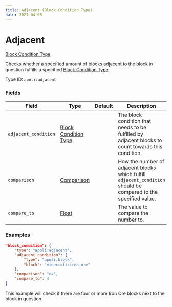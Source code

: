 ```yaml
---
title: Adjacent (Block Condition Type)
date: 2021-04-05
---
```


# Adjacent

[Block Condition Type](../block_condition_types.md)

Checks whether a specified amount of blocks adjacent to the block in question fulfills a specified [Block Condition Type](../block_condition_types.md).

Type ID: `apoli:adjacent`

### Fields

| Field                | Type                                                | Default | Description                                                                                                     |
| -------------------- | --------------------------------------------------- | ------- | --------------------------------------------------------------------------------------------------------------- |
| `adjacent_condition` | [Block Condition Type](../block_condition_types.md) |         | The block condition that needs to be fulfilled by adjacent blocks to count towards this condition.              |
| `comparison`         | [Comparison](../data_types/comparison.md)           |         | How the number of adjacent blocks which fulfill `adjacent_condition` should be compared to the specified value. |
| `compare_to`         | [Float](../data_types/float.md)                     |         | The value to compare the number to.                                                                             |

### Examples

```json
"block_condition": {
    "type": "apoli:adjacent",
    "adjacent_condition": {
        "type": "apoli:block",
        "block": "minecraft:iron_ore"
    },
    "comparison": ">=",
    "compare_to": 4
}
```

This example will check if there are four or more Iron Ore blocks next to the block in question.
